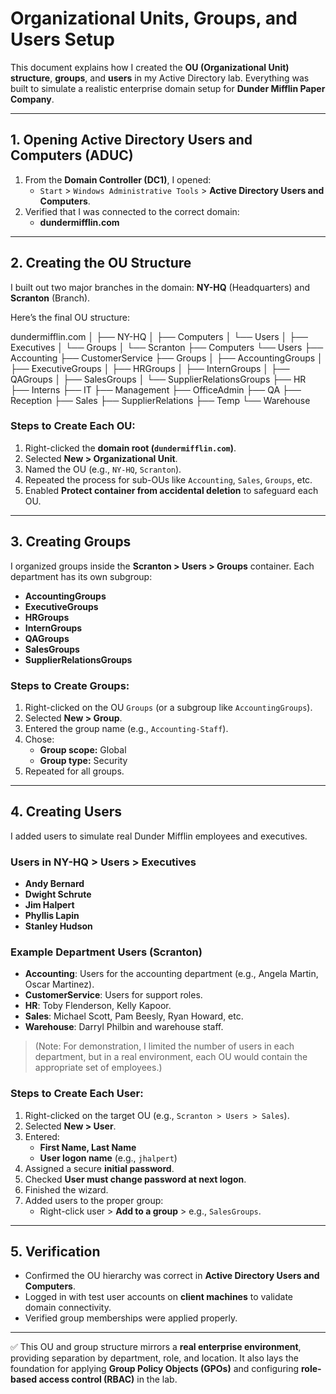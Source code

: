 # Organizational Units, Groups, and Users Setup

This document explains how I created the **OU (Organizational Unit) structure**, **groups**, and **users** in my Active Directory lab. Everything was built to simulate a realistic enterprise domain setup for **Dunder Mifflin Paper Company**.

---

## 1. Opening Active Directory Users and Computers (ADUC)

1. From the **Domain Controller (DC1)**, I opened:
   - `Start` > `Windows Administrative Tools` > **Active Directory Users and Computers**.
2. Verified that I was connected to the correct domain:
   - **dundermifflin.com**

---

## 2. Creating the OU Structure

I built out two major branches in the domain: **NY-HQ** (Headquarters) and **Scranton** (Branch).  

Here’s the final OU structure:

dundermifflin.com
│
├── NY-HQ
│ ├── Computers
│ └── Users
│ ├── Executives
│ └── Groups
│
└── Scranton
├── Computers
└── Users
├── Accounting
├── CustomerService
├── Groups
│ ├── AccountingGroups
│ ├── ExecutiveGroups
│ ├── HRGroups
│ ├── InternGroups
│ ├── QAGroups
│ ├── SalesGroups
│ └── SupplierRelationsGroups
├── HR
├── Interns
├── IT
├── Management
├── OfficeAdmin
├── QA
├── Reception
├── Sales
├── SupplierRelations
├── Temp
└── Warehouse



### Steps to Create Each OU:
1. Right-clicked the **domain root (`dundermifflin.com`)**.
2. Selected **New > Organizational Unit**.
3. Named the OU (e.g., `NY-HQ`, `Scranton`).
4. Repeated the process for sub-OUs like `Accounting`, `Sales`, `Groups`, etc.
5. Enabled **Protect container from accidental deletion** to safeguard each OU.

---

## 3. Creating Groups

I organized groups inside the **Scranton > Users > Groups** container. Each department has its own subgroup:

- **AccountingGroups**
- **ExecutiveGroups**
- **HRGroups**
- **InternGroups**
- **QAGroups**
- **SalesGroups**
- **SupplierRelationsGroups**

### Steps to Create Groups:
1. Right-clicked on the OU `Groups` (or a subgroup like `AccountingGroups`).
2. Selected **New > Group**.
3. Entered the group name (e.g., `Accounting-Staff`).
4. Chose:
   - **Group scope:** Global
   - **Group type:** Security
5. Repeated for all groups.

---

## 4. Creating Users

I added users to simulate real Dunder Mifflin employees and executives.

### Users in **NY-HQ > Users > Executives**
- **Andy Bernard**
- **Dwight Schrute**
- **Jim Halpert**
- **Phyllis Lapin**
- **Stanley Hudson**

### Example Department Users (Scranton)
- **Accounting**: Users for the accounting department (e.g., Angela Martin, Oscar Martinez).
- **CustomerService**: Users for support roles.
- **HR**: Toby Flenderson, Kelly Kapoor.
- **Sales**: Michael Scott, Pam Beesly, Ryan Howard, etc.
- **Warehouse**: Darryl Philbin and warehouse staff.

> (Note: For demonstration, I limited the number of users in each department, but in a real environment, each OU would contain the appropriate set of employees.)

### Steps to Create Each User:
1. Right-clicked on the target OU (e.g., `Scranton > Users > Sales`).
2. Selected **New > User**.
3. Entered:
   - **First Name, Last Name**
   - **User logon name** (e.g., `jhalpert`)
4. Assigned a secure **initial password**.
5. Checked **User must change password at next logon**.
6. Finished the wizard.
7. Added users to the proper group:
   - Right-click user > **Add to a group** > e.g., `SalesGroups`.

---

## 5. Verification

- Confirmed the OU hierarchy was correct in **Active Directory Users and Computers**.
- Logged in with test user accounts on **client machines** to validate domain connectivity.
- Verified group memberships were applied properly.

---

✅ This OU and group structure mirrors a **real enterprise environment**, providing separation by department, role, and location. It also lays the foundation for applying **Group Policy Objects (GPOs)** and configuring **role-based access control (RBAC)** in the lab.
